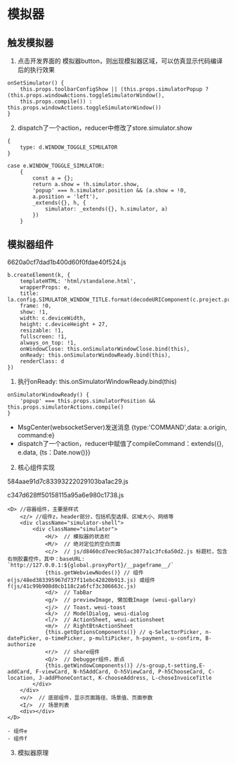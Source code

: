 # 模拟器
## 触发模拟器
1. 点击开发界面的 模拟器button，则出现模拟器区域，可以仿真显示代码编译后的执行效果
```
onSetSimulator() {
    this.props.toolbarConfigShow || (this.props.simulatorPopup ? (this.props.windowActions.toggleSimulatorWindow(),
    this.props.compile()) : this.props.windowActions.toggleSimulatorWindow())
}
```
2. dispatch了一个action，reducer中修改了store.simulator.show
```
{
    type: d.WINDOW_TOGGLE_SIMULATOR
}

case e.WINDOW_TOGGLE_SIMULATOR:
    {
        const a = {};
        return a.show = !h.simulator.show,
        'popup' === h.simulator.position && (a.show = !0,
        a.position = 'left'),
        _extends({}, h, {
            simulator: _extends({}, h.simulator, a)
        })
    }
```

## 模拟器组件
6620a0cf7dad1b400d60f0fdae40f524.js

```
b.createElement(k, {
    templateHTML: 'html/standalone.html',
    wrapperProps: e,
    title: la.config.SIMULATOR_WINDOW_TITLE.format(decodeURIComponent(c.project.projectname)),
    frame: !0,
    show: !1,
    width: c.deviceWidth,
    height: c.deviceHeight + 27,
    resizable: !1,
    fullscreen: !1,
    always_on_top: !1,
    onWindowClose: this.onSimulatorWindowClose.bind(this),
    onReady: this.onSimulatorWindowReady.bind(this),
    renderClass: d
})
```
1. 执行onReady: this.onSimulatorWindowReady.bind(this)
```
onSimulatorWindowReady() {
    'popup' === this.props.simulatorPosition && this.props.simulatorActions.compile()
}
```
  - MsgCenter(websocketServer)发送消息 {type:'COMMAND',data: a.origin, command:e}
  - dispatch了一个action，reducer中赋值了compileCommand：extends({}, e.data, {ts：Date.now()}}
2. 核心组件实现

584aae91d7c83393222029103ba1ac29.js

c347d628ff50158115a95a6e980c1738.js
```
<D> //容器组件，主要是样式
    <z/> //组件z，header部分，包括机型选择、区域大小、网络等
    <div className="simulator-shell">
        <div className="simulator">
            <H/>  // 模拟器的状态栏
            <M/>  // 绝对定位的空白页面
            <c/>  // js/d8460cd7eec9b5ac3077a1c3fc6a50d2.js 标题栏，包含右侧胶囊控件，其中：baseURL: `http://127.0.0.1:${global.proxyPort}/__pageframe__/`
            {this.getWebviewNodes()} // 组件e(js/48ed383395967d737f11ebc42820b913.js) 或组件f(js/41c99b908d0cb118c2a6fcf3c306663c.js)
            <d/>  // TabBar
            <g/>  // previewImage, 懒加载Image (weui-gallary)
            <j/>  // Toast，weui-toast
            <k/>  // ModelDialog, weui-dialog
            <l/>  // ActionSheet, weui-actionsheet
            <m/>  // RightBtnActionSheet
            {this.getOptionsComponents()} // q-SelectorPicker, n-datePicker, o-timePicker, p-multiPicker, h-payment, u-confirm, B-authorize
            <r/>  // share组件
            <Q/>  // Debugger组件，断点
            {this.getWindowComponents()} //s-group,t-setting,E-addCard, F-viewCard, N-h5AddCard, O-h5ViewCard, P-h5ChooseCard, C-location, J-addPhoneContact, K-chooseAddress, L-choseInvoiceTitle
        </div>
    </div>
    <v/>  // 底部组件，显示页面路径、场景值、页面参数
    <I/>  // 场景列表
    <div></div>
</D>
```
    - 组件e
    - 组件f
3. 模拟器原理



